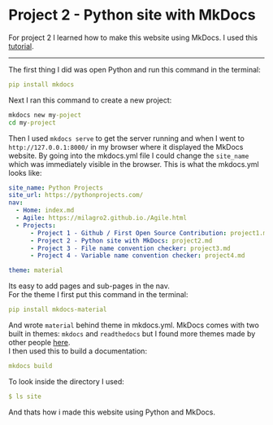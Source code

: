 # Project 2 - Python site with MkDocs

For project 2 I learned how to make this website using MkDocs. I used this [tutorial](https://www.mkdocs.org/getting-started/).

---
The first thing I did was open Python and run this command in the terminal:
```yml
pip install mkdocs
```
Next I ran this command to create a new project:
```cmd
mkdocs new my-poject
cd my-project
```
Then I used `mkdocs serve` to get the server running and when I went to `http://127.0.0.1:8000/` in my browser where it displayed the MkDocs website.
By going into the mkdocs.yml file I could change the `site_name` which was immediately visible in the browser. This is what the mkdocs.yml looks like:
```yml
site_name: Python Projects
site_url: https://pythonprojects.com/
nav:
  - Home: index.md
  - Agile: https://milagro2.github.io./Agile.html
  - Projects:
      - Project 1 - Github / First Open Source Contribution: project1.md
      - Project 2 - Python site with MkDocs: project2.md
      - Project 3 - File name convention checker: project3.md
      - Project 4 - Variable name convention checker: project4.md

theme: material
```
Its easy to add pages and sub-pages in the nav. <br>
For the theme I first put this command in the terminal:
```yml
pip install mkdocs-material
```
And wrote `material` behind theme in mkdocs.yml. MkDocs comes with two built in themes: `mkdocs` and `readthedocs` but I found more themes made by other people [here](https://github.com/mkdocs/mkdocs/wiki/MkDocs-Themes). <br>
I then used this to build a documentation:
```yml
mkdocs build
```
To look inside the directory I used:
```yml
$ ls site
```
And thats how i made this website using Python and MkDocs.
